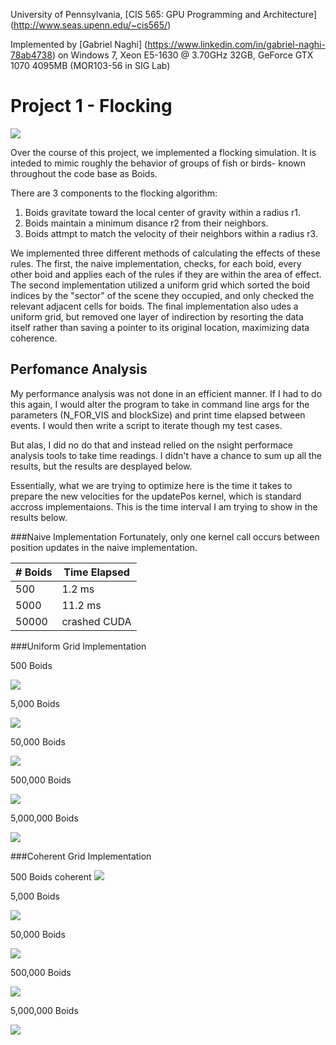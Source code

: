 University of Pennsylvania, 
[CIS 565: GPU Programming and Architecture]
(http://www.seas.upenn.edu/~cis565/)

Implemented by [Gabriel Naghi]
(https://www.linkedin.com/in/gabriel-naghi-78ab4738) on 
Windows 7, Xeon E5-1630 @ 3.70GHz 32GB, GeForce GTX 1070 4095MB 
(MOR103-56 in SIG Lab)

Project 1 - Flocking
=====================

![](images/simulation.png)

Over the course of this project, we implemented a flocking 
simulation. It is inteded to mimic roughly the behavior of 
groups of fish or birds- known throughout the code base as Boids.

There are 3 components to the flocking algorithm:
1. Boids gravitate toward the local center of gravity within a radius r1. 
2. Boids maintain a minimum disance r2 from their neighbors.
3. Boids attmpt to match the velocity of their neighbors within a radius r3.

We implemented three different methods of calculating the effects 
of these rules. The first, the naive implementation, checks, 
for each boid, every other boid and applies each of the rules 
if they are within the area of effect. The second implementation 
utilized a uniform grid which sorted the boid indices by the 
"sector" of the scene they occupied, and only checked the relevant 
adjacent cells for boids. The final implementation also udes a 
uniform grid, but removed one layer of indirection by resorting 
the data itself rather than saving a pointer to its original 
location, maximizing data coherence.

Perfomance Analysis
----------------------
My performance analysis was not done in an efficient manner. If 
I had to do this again, I would alter the program to take in 
command line args for the parameters (N_FOR_VIS and blockSize) 
and print time elapsed between events. I would then write a script 
to iterate though my test cases.

But alas, I did no do that and instead relied on the nsight 
performace analysis tools to take time readings. I didn't have 
a chance to sum up all the results, but the results are 
desplayed below.

Essentially, what we are trying to optimize here is the time it 
takes to prepare the new velocities for the updatePos kernel, 
which is standard accross implementaions. 
This is the time interval I am trying to show in the results below.


###Naive Implementation
Fortunately, only one kernel call occurs between position updates
in the naive implementation. 

|# Boids| Time Elapsed |  
|-------|--------------|
| 500   |    1.2 ms    |
| 5000  |   11.2 ms    |
| 50000 | crashed CUDA | 

###Uniform Grid Implementation

500 Boids

![](images/uniform500.PNG)

5,000 Boids

![](images/uniform5_000.PNG)

50,000 Boids

![](images/uniform50_000.PNG)

500,000 Boids

![](images/uniform500_000.PNG)

5,000,000 Boids

![](images/uniform5_000_000.PNG)

###Coherent Grid Implementation

500 Boids
coherent
![](images/coherent500.PNG)

5,000 Boids

![](images/coherent5_000.PNG)

50,000 Boids

![](images/coherent50_000.PNG)

500,000 Boids

![](images/coherent500_000.PNG)

5,000,000 Boids

![](images/coherent5_000_000.PNG)

